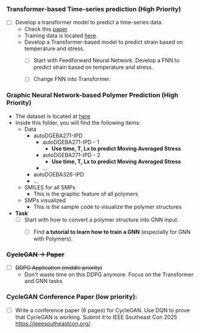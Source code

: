 
### Transformer-based Time-series prediction (High Priority)
* [ ] Develop a transformer model to predict a time-series data. 
  * Check this [paper](./../../../Reference/Polymer%20paper.pdf)
  * Training data is located [here](./../../../../Khan/Polymer_Data/Transformer-based/).
  * Develop a Transformer-based model to predict strain based on temperature and stress. 
    * [ ] Start with Feedforward Neural Network. Develop a FNN to predict strain based on temperature and stress.
    * [ ] Change FNN into Transformer. 


### Graphic Neural Network-based Polymer Prediction (High Priority)
* The dataset is located at [here](./../../../Polymer_Data/Graphic%20Neural%20Network-based/)
* Inside this folder, you will find the following items:
  * Data
    * autoDGEBA271-IPD
      * autoDGEBA271-IPD - 1
        * **Use time, T, Lx to predict Moving Averaged Stress**
      * autoDGEBA271-IPD - 2
        * **Use time, T, Lx to predict Moving Averaged Stress**
      * ...
    * autoDGEBA326-IPD
    * ...
  * SMILES for all SMPs
    * This is the graphic feature of all polymers
  * SMPs visualized
    * This is the sample code to visualize the polymer structures
* **Task**
  * [ ] Start with how to convert a polymer structure into GNN input. 
    * [ ] Find **a tutorial to learn how to train a GNN** (especially for GNN with Polymers).  



### ~~CycleGAN -> Paper~~
* [ ] ~~DDPG Application (middle priority)~~
  * Don't waste time on this DDPG anymore. Focus on the Transformer and GNN tasks

### CycleGAN Conference Paper (low priority): 
  * [ ] Write a conference paper (6 pages) for CycleGAN. Use DQN to prove that CycleGAN is working. Submit it to IEEE Southeast Con 2025 https://ieeesoutheastcon.org/. 


